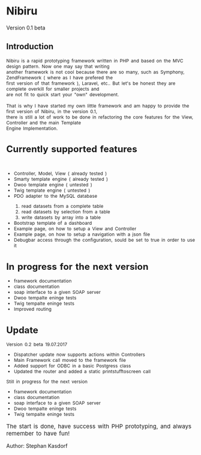 # Nibiru
Version 0.1 beta
## Introduction

<div style="word-spacing: 2px; letter-spacing: 0.1px; font-size: 12px; margin-bottom: 15px;">Nibiru is a rapid prototyping framework written in PHP and based on the MVC design pattern. Now one may say that writing <br>
another framework is not cool because there are so many, such as Symphony, ZendFramework ( where as I have prefered the<br>
first version of that framework ), Laravel, etc.. But let's be honest they are complete overkill for smaller projects and<br>
are not fit to quick start your "own" development.</div>

<div style="word-spacing: 2px; letter-spacing: 0.1px; font-size: 12px; margin-bottom: 15px;">That is why I have started my own little framework and am happy to provide the first version of Nibiru, in the version 0.1,<br>
there is still a lot of work to be done in refactoring the core features for the View, Controller and the main Template<br>
Engine Implementation.</div>

<div style="word-spacing: 2px; letter-spacing: 0.1px; font-size: 12px; margin-bottom: 15px;">
<h1>Currently supported features</h1><br>
<ul>
<li>Controller, Model, View ( already tested )</li>
<li>Smarty template engine ( already tested )</li>
<li>Dwoo template engine ( untested )</li>
<li>Twig template engine ( untested )</li>
<li>PDO adapter to the MySQL database</li>
<ol>
<li>read datasets from a complete table</li>
<li>read datasets by selection from a table</li>
<li>write datasets by array into a table</li>
</ol>
<li>Bootstrap template of a dashboard</li>
<li>Example page, on how to setup a View and Controller</li>
<li>Example page, on how to setup a navigation with a json file</li>
<li>Debugbar access through the configuration, sould be set to true in order to use it</li>
</ul>
<h1>In progress for the next version</h1>
<ul>
<li>framework documentation</li>
<li>class documentation</li>
<li>soap interface to a given SOAP server</li>
<li>Dwoo tempalte eninge tests</li>
<li>Twig tempalte eninge tests</li>
<li>Improved routing</li>
</ul>
<h1>Update</h1>
<p>Version 0.2 beta 19.07.2017</p>
<ul>
    <li>Dispatcher update now supports actions within Controllers</li>
    <li>Main Framework call moved to the framework file</li>
    <li>Added support for ODBC in a basic Postgress class</li>
    <li>Updated the router and added a static printstufftoscreen call</li>
</ul>
<p>Still in progress for the next version</p>
<ul>
<li>framework documentation</li>
<li>class documentation</li>
<li>soap interface to a given SOAP server</li>
<li>Dwoo tempalte eninge tests</li>
<li>Twig tempalte eninge tests</li>
</ul>
</div>

<div style="word-spacing: 2px; letter-spacing: 0.1px; font-size: 15px; margin-bottom: 15px;">The start is done, have success with PHP prototyping, and always remember to have fun!</div>

Author: Stephan Kasdorf<br><br>